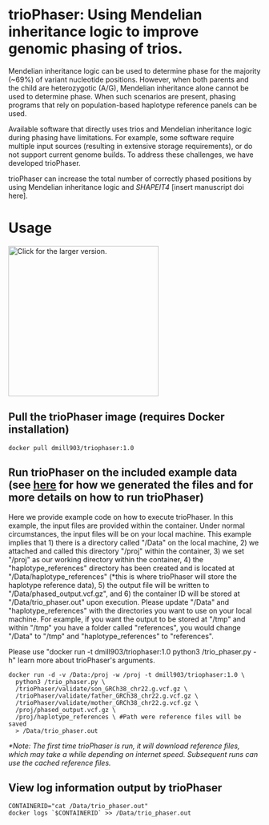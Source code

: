 # trioPhaser: Using Mendelian inheritance logic to improve genomic phasing of trios.
Mendelian inheritance logic can be used to determine phase for the majority 
(~69%) of variant nucleotide positions. However, when both parents and the 
child are heterozygotic (A/G), Mendelian inheritance alone cannot be used to
determine phase. When such scenarios are present, phasing programs that rely on
population-based haplotype reference panels can be used.

Available software that directly uses trios and Mendelian inheritance logic 
during phasing have limitations. For example, some software require multiple 
input sources (resulting in extensive storage requirements), or do not support 
current genome builds. To address these challenges, we have developed 
trioPhaser. 

trioPhaser can increase the total number of correctly phased positions by using
Mendelian inheritance logic and *SHAPEIT4* [insert manuscript doi here].

# Usage
<a href="https://drive.google.com/uc?export=view&id=1dTeQElTs6LzR9Z4u2WdO1v67DVfAPute">
    <img src="https://drive.google.com/uc?export=view&id=1dTeQElTs6LzR9Z4u2WdO1v67DVfAPute"
    style="width: 300px; max-width: 100%; height: auto"
    title="Click for the larger version." />
</a>

## Pull the trioPhaser image (requires Docker installation)
```
docker pull dmill903/triophaser:1.0
```
## Run trioPhaser on the included example data (see [here](https://github.com/dmiller903/trioPhaser/blob/main/\validate/validate.pdf) for how we generated the files and for more details on how to run trioPhaser)
Here we provide example code on how to execute trioPhaser. In this example, 
the input files are provided within the container. Under normal circumstances, 
the input files will be on your local machine. This example implies that 1) 
there is a directory called "/Data" on the local machine, 2) we attached and 
called this directory "/proj" within the container, 3) we set "/proj" as our 
working directory within the container, 4) the "haplotype_references" directory
has been created and is located at "/Data/haplotype_references" (*this is where
trioPhaser will store the haplotype reference data), 5) the output file will be
written to "/Data/phased_output.vcf.gz", and 6) the container ID will be stored
at "/Data/trio_phaser.out" upon execution. Please update "/Data" and 
"haplotype_references" with the directories you want to use on your local
machine. For example, if you want the output to be stored at "/tmp" and within
"/tmp" you have a folder called "references", you would change "/Data" to "/tmp"
and "haplotype_references" to "references".

Please use "docker run -t dmill903/triophaser:1.0 python3 /trio_phaser.py -h"
learn more about trioPhaser's arguments.

```ignore
docker run -d -v /Data:/proj -w /proj -t dmill903/triophaser:1.0 \
  python3 /trio_phaser.py \
  /trioPhaser/validate/son_GRCh38_chr22.g.vcf.gz \
  /trioPhaser/validate/father_GRCh38_chr22.g.vcf.gz \
  /trioPhaser/validate/mother_GRCh38_chr22.g.vcf.gz \
  /proj/phased_output.vcf.gz \
  /proj/haplotype_references \ #Path were reference files will be saved
  > /Data/trio_phaser.out
```

*\*Note: The first time trioPhaser is run, it will download reference files, 
which may take a while depending on internet speed. Subsequent runs can use the
cached reference files.*

## View log information output by trioPhaser
```ignore
CONTAINERID="cat /Data/trio_phaser.out"
docker logs `$CONTAINERID` >> /Data/trio_phaser.out
```
